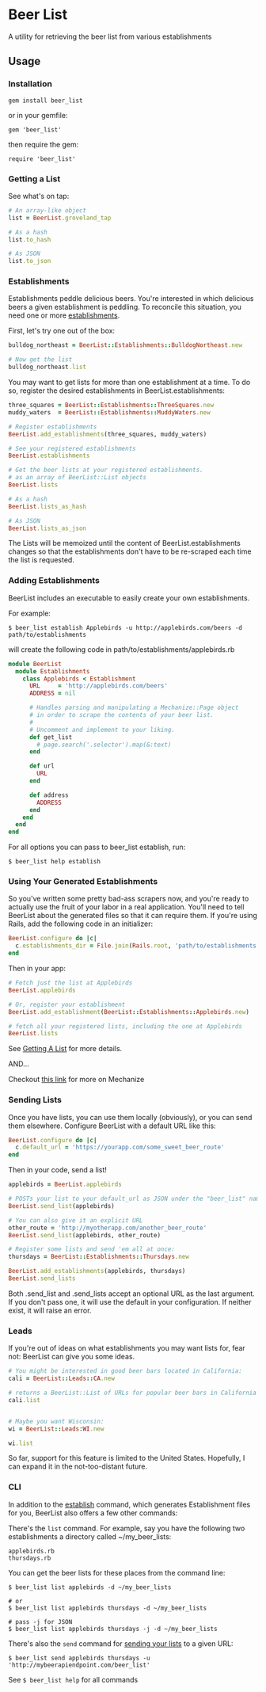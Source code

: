 # Beer List

A utility for retrieving the beer list from various establishments

## Usage

### Installation

`gem install beer_list`

or in your gemfile:

`gem 'beer_list'`

then require the gem:

`require 'beer_list'`

### Getting a List

See what's on tap:

```ruby
# An array-like object
list = BeerList.groveland_tap

# As a hash
list.to_hash

# As JSON
list.to_json
```

### Establishments

Establishments peddle delicious beers. You're interested in which delicious beers a
given establishment is peddling. To reconcile this situation, you need one or more 
[establishments](#adding-establishments).

First, let's try one out of the box:

```ruby
bulldog_northeast = BeerList::Establishments::BulldogNortheast.new

# Now get the list
bulldog_northeast.list
```

You may want to get lists for more than one establishment at a time. To do so, register
the desired establishments in BeerList.establishments:

```ruby
three_squares = BeerList::Establishments::ThreeSquares.new
muddy_waters  = BeerList::Establishments::MuddyWaters.new

# Register establishments
BeerList.add_establishments(three_squares, muddy_waters)

# See your registered establishments
BeerList.establishments

# Get the beer lists at your registered establishments.
# as an array of BeerList::List objects
BeerList.lists

# As a hash
BeerList.lists_as_hash

# As JSON
BeerList.lists_as_json
```

The Lists will be memoized until the content of BeerList.establishments changes so that
the establishments don't have to be re-scraped each time the list is requested.

### Adding Establishments

BeerList includes an executable to easily create your own establishments.

For example:

`$ beer_list establish Applebirds -u http://applebirds.com/beers -d path/to/establishments`

will create the following code in path/to/establishments/applebirds.rb

```ruby
module BeerList
  module Establishments
    class Applebirds < Establishment
      URL     = 'http://applebirds.com/beers'
      ADDRESS = nil

      # Handles parsing and manipulating a Mechanize::Page object
      # in order to scrape the contents of your beer list.
      #
      # Uncomment and implement to your liking.
      def get_list
        # page.search('.selector').map(&:text)
      end

      def url
        URL
      end

      def address
        ADDRESS
      end
    end
  end
end

```

For all options you can pass to beer_list establish, run:

`$ beer_list help establish`

### Using Your Generated Establishments

So you've written some pretty bad-ass scrapers now, and you're ready to actually
use the fruit of your labor in a real application. You'll need to tell BeerList
about the generated files so that it can require them. If you're using Rails, add
the following code in an initializer:

```ruby
BeerList.configure do |c|
  c.establishments_dir = File.join(Rails.root, 'path/to/establishments')
end
```

Then in your app:

```ruby
# Fetch just the list at Applebirds
BeerList.applebirds

# Or, register your establishment
BeerList.add_establishment(BeerList::Establishments::Applebirds.new)

# fetch all your registered lists, including the one at Applebirds
BeerList.lists

```

See [Getting A List](#getting-a-list) for more details.

AND...

Checkout [this link](http://mechanize.rubyforge.org/) for more on Mechanize

### Sending Lists

Once you have lists, you can use them locally (obviously), or you can send them elsewhere.
Configure BeerList with a default URL like this:

```ruby
BeerList.configure do |c|
  c.default_url = 'https://yourapp.com/some_sweet_beer_route'
end
```

Then in your code, send a list!

```ruby
applebirds = BeerList.applebirds

# POSTs your list to your default_url as JSON under the "beer_list" name
BeerList.send_list(applebirds)

# You can also give it an explicit URL
other_route = 'http://myotherapp.com/another_beer_route'
BeerList.send_list(applebirds, other_route)

# Register some lists and send 'em all at once:
thursdays = BeerList::Establishments::Thursdays.new

BeerList.add_establishments(applebirds, thursdays)
BeerList.send_lists
```

Both .send_list and .send_lists accept an optional URL as the last argument. If you don't pass one,
it will use the default in your configuration. If neither exist, it will raise an error.

### Leads

If you're out of ideas on what establishments you may want lists for, fear not: BeerList can
give you some ideas.

```ruby
# You might be interested in good beer bars located in California:
cali = BeerList::Leads::CA.new

# returns a BeerList::List of URLs for popular beer bars in California
cali.list


# Maybe you want Wisconsin:
wi = BeerList::Leads:WI.new

wi.list

```

So far, support for this feature is limited to the United States. Hopefully, I can expand
it in the not-too-distant future.

### CLI

In addition to the [establish](#extending-beerlist-with-more-establishments) command, which
generates Establishment files for you, BeerList also offers a few other commands:

There's the `list` command. For example,
say you have the following two establishments a directory called ~/my_beer_lists:

```
applebirds.rb
thursdays.rb
```

You can get the beer lists for these places from the command line:

```
$ beer_list list applebirds -d ~/my_beer_lists

# or
$ beer_list list applebirds thursdays -d ~/my_beer_lists

# pass -j for JSON
$ beer_list list applebirds thursdays -j -d ~/my_beer_lists
```

There's also the `send` command for [sending your lists](#sending-lists) to a given URL:

`$ beer_list send applebirds thursdays -u 'http://mybeerapiendpoint.com/beer_list'`

See `$ beer_list help` for all commands
